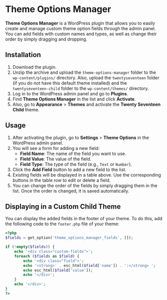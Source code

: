 # Theme Options Manager

**Theme Options Manager** is a WordPress plugin that allows you to easily create and manage custom theme option fields through the admin panel. You can add fields with custom names and types, as well as change their order by simply dragging and dropping.

## Installation

1. Download the plugin.
2. Unzip the archive and upload the `theme-options-manager` folder to the `wp-content/plugins/` directory. Also, upload the `twentyseventeen` folder (if you do not have this default theme installed) and the `twentyseventeen-child` folder to the `wp-content/themes/` directory.
3. Log in to the WordPress admin panel and go to **Plugins**.
4. Find **Theme Options Manager** in the list and click **Activate**.
5. Also, go to **Appearance** > **Themes** and activate the **Twenty Seventeen Child** theme.

## Usage

1. After activating the plugin, go to **Settings** > **Theme Options** in the WordPress admin panel.
2. You will see a form for adding a new field:
   - **Field Name**: The name of the field you want to use.
   - **Field Value**: The value of the field.
   - **Field Type**: The type of the field (e.g., `Text` or `Number`).
3. Click the **Add Field** button to add a new field to the list.
4. Existing fields will be displayed in a table above. Use the corresponding buttons in the table row to edit or delete a field.
5. You can change the order of the fields by simply dragging them in the list. Once the order is changed, it is saved automatically.

## Displaying in a Custom Child Theme

You can display the added fields in the footer of your theme. To do this, add the following code to the `footer.php` file of your theme:

```php
<?php
$fields = get_option('theme_options_manager_fields', []);

if (!empty($fields)) {
    echo '<div class="custom-fields">';
    foreach ($fields as $field) {
        echo '<div class="field">';
        echo '<strong>' . esc_html($field['name']) . ':</strong> ';
        echo esc_html($field['value']);
        echo '</div>';
    }
    echo '</div>';
}
?>